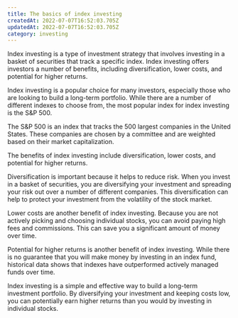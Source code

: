 ```yaml
---
title: The basics of index investing
createdAt: 2022-07-07T16:52:03.705Z
updatedAt: 2022-07-07T16:52:03.705Z
category: investing
---
```


Index investing is a type of investment strategy that involves investing in a basket of securities that track a specific index. Index investing offers investors a number of benefits, including diversification, lower costs, and potential for higher returns.

Index investing is a popular choice for many investors, especially those who are looking to build a long-term portfolio. While there are a number of different indexes to choose from, the most popular index for index investing is the S&P 500.

The S&P 500 is an index that tracks the 500 largest companies in the United States. These companies are chosen by a committee and are weighted based on their market capitalization.

The benefits of index investing include diversification, lower costs, and potential for higher returns.

Diversification is important because it helps to reduce risk. When you invest in a basket of securities, you are diversifying your investment and spreading your risk out over a number of different companies. This diversification can help to protect your investment from the volatility of the stock market.

Lower costs are another benefit of index investing. Because you are not actively picking and choosing individual stocks, you can avoid paying high fees and commissions. This can save you a significant amount of money over time.

Potential for higher returns is another benefit of index investing. While there is no guarantee that you will make money by investing in an index fund, historical data shows that indexes have outperformed actively managed funds over time.

Index investing is a simple and effective way to build a long-term investment portfolio. By diversifying your investment and keeping costs low, you can potentially earn higher returns than you would by investing in individual stocks.
